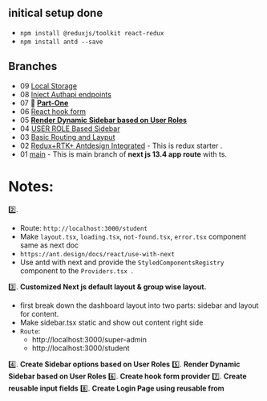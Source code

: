 ##    initical setup done
- `npm install @reduxjs/toolkit react-redux`
- `npm install antd --save `


## Branches
- 09  [Local Storage](https://github.com/bappasahabapi/rmstu-frontend/tree/v2/09/localStorage) 
- 08  [Inject Authapi endpoints](https://github.com/bappasahabapi/rmstu-frontend/commits/v2/08/redux-baseApi) 
- 07  🦋 [**Part-One**](https://github.com/bappasahabapi/rmstu-frontend/tree/v1/07/part-1) 
- 06  [React hook form](https://github.com/bappasahabapi/rmstu-frontend/tree/v1/06/react-hook-form) 
- 05  [**Render Dynamic Sidebar based on User Roles**](https://github.com/bappasahabapi/rmstu-frontend/tree/v1/05/render-dynamic-sidebar) 
- 04  [USER ROLE Based Sidebar](https://github.com/bappasahabapi/rmstu-frontend/tree/v1/04/role-based-route) 
- 03  [Basic Routing and Layput](https://github.com/bappasahabapi/rmstu-frontend/tree/v1/03/routing-layout) 
- 02  [Redux+RTK+ Antdesign Integrated](https://github.com/bappasahabapi/rmstu-frontend/tree/02/v1/redux-starter) - This is redux starter .
- 01  [main](https://github.com/bappasahabapi/rmstu-frontend) - This is main branch of **next js 13.4 app route** with ts.



# Notes:

 2️⃣.

- Route: `http://localhost:3000/student`
- Make `layout.tsx`, `loading.tsx`, `not-found.tsx`, `error.tsx` component same as next doc
- `https://ant.design/docs/react/use-with-next`
-  Use antd with next and provide the `StyledComponentsRegistry` component to the `Providers.tsx `.

3️⃣. **Customized Next js default layout & group wise layout.**

- first break down the dashboard layout into two parts: sidebar and layout for content.
- Make sidebar.tsx static and show out content right side
- `Route`:
    - http://localhost:3000/super-admin
    - http://localhost:3000/student

4️⃣. **Create Sidebar options based on User Roles**
5️⃣. **Render Dynamic Sidebar based on User Roles**
6️⃣. **Create hook form provider**
7️⃣. **Create reusable input fields**
8️⃣. **Create Login Page using reusable from**




